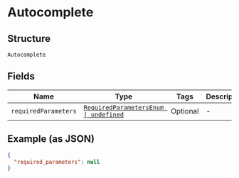 
# Autocomplete

## Structure

`Autocomplete`

## Fields

| Name | Type | Tags | Description |
|  --- | --- | --- | --- |
| `requiredParameters` | [`RequiredParametersEnum \| undefined`](../../doc/models/required-parameters-enum.md) | Optional | - |

## Example (as JSON)

```json
{
  "required_parameters": null
}
```


